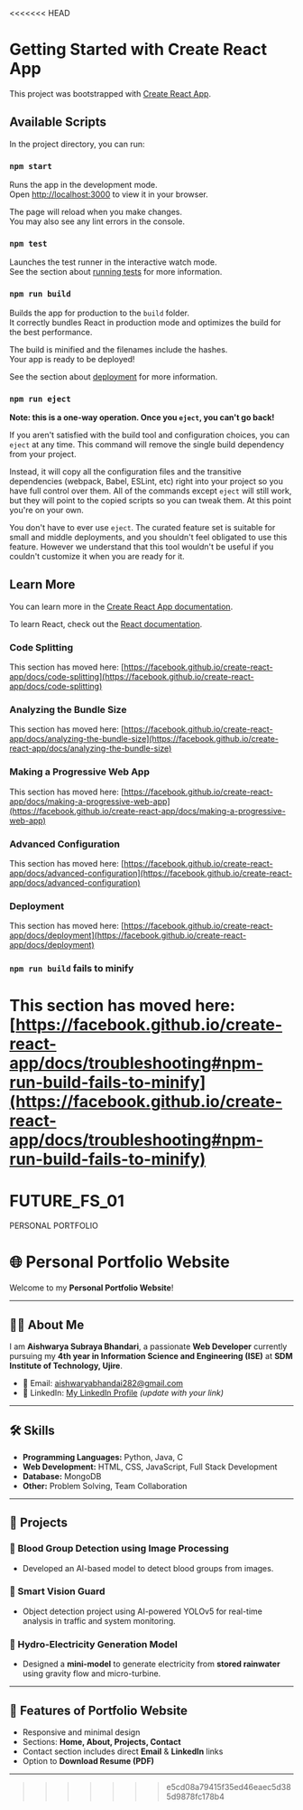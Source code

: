 <<<<<<< HEAD
# Getting Started with Create React App

This project was bootstrapped with [Create React App](https://github.com/facebook/create-react-app).

## Available Scripts

In the project directory, you can run:

### `npm start`

Runs the app in the development mode.\
Open [http://localhost:3000](http://localhost:3000) to view it in your browser.

The page will reload when you make changes.\
You may also see any lint errors in the console.

### `npm test`

Launches the test runner in the interactive watch mode.\
See the section about [running tests](https://facebook.github.io/create-react-app/docs/running-tests) for more information.

### `npm run build`

Builds the app for production to the `build` folder.\
It correctly bundles React in production mode and optimizes the build for the best performance.

The build is minified and the filenames include the hashes.\
Your app is ready to be deployed!

See the section about [deployment](https://facebook.github.io/create-react-app/docs/deployment) for more information.

### `npm run eject`

**Note: this is a one-way operation. Once you `eject`, you can't go back!**

If you aren't satisfied with the build tool and configuration choices, you can `eject` at any time. This command will remove the single build dependency from your project.

Instead, it will copy all the configuration files and the transitive dependencies (webpack, Babel, ESLint, etc) right into your project so you have full control over them. All of the commands except `eject` will still work, but they will point to the copied scripts so you can tweak them. At this point you're on your own.

You don't have to ever use `eject`. The curated feature set is suitable for small and middle deployments, and you shouldn't feel obligated to use this feature. However we understand that this tool wouldn't be useful if you couldn't customize it when you are ready for it.

## Learn More

You can learn more in the [Create React App documentation](https://facebook.github.io/create-react-app/docs/getting-started).

To learn React, check out the [React documentation](https://reactjs.org/).

### Code Splitting

This section has moved here: [https://facebook.github.io/create-react-app/docs/code-splitting](https://facebook.github.io/create-react-app/docs/code-splitting)

### Analyzing the Bundle Size

This section has moved here: [https://facebook.github.io/create-react-app/docs/analyzing-the-bundle-size](https://facebook.github.io/create-react-app/docs/analyzing-the-bundle-size)

### Making a Progressive Web App

This section has moved here: [https://facebook.github.io/create-react-app/docs/making-a-progressive-web-app](https://facebook.github.io/create-react-app/docs/making-a-progressive-web-app)

### Advanced Configuration

This section has moved here: [https://facebook.github.io/create-react-app/docs/advanced-configuration](https://facebook.github.io/create-react-app/docs/advanced-configuration)

### Deployment

This section has moved here: [https://facebook.github.io/create-react-app/docs/deployment](https://facebook.github.io/create-react-app/docs/deployment)

### `npm run build` fails to minify

This section has moved here: [https://facebook.github.io/create-react-app/docs/troubleshooting#npm-run-build-fails-to-minify](https://facebook.github.io/create-react-app/docs/troubleshooting#npm-run-build-fails-to-minify)
=======
# FUTURE_FS_01
PERSONAL PORTFOLIO
# 🌐 Personal Portfolio Website

Welcome to my **Personal Portfolio Website**!  
  

---

## 👩‍💻 About Me
I am **Aishwarya Subraya Bhandari**, a passionate **Web Developer** currently pursuing my **4th year in Information Science and Engineering (ISE)** at **SDM Institute of Technology, Ujire**.  

- 📧 Email: [aishwaryabhandai282@gmail.com](mailto:aishwaryabhandai282@gmail.com)  
- 🔗 LinkedIn: [My LinkedIn Profile](https://www.linkedin.com) *(update with your link)*  

---

## 🛠 Skills
- **Programming Languages:** Python, Java, C  
- **Web Development:** HTML, CSS, JavaScript, Full Stack Development  
- **Database:** MongoDB  
- **Other:** Problem Solving, Team Collaboration  

---

## 📂 Projects
### 🔹 Blood Group Detection using Image Processing
- Developed an AI-based model to detect blood groups from images.  

### 🔹 Smart Vision Guard
- Object detection project using AI-powered YOLOv5 for real-time analysis in traffic and system monitoring.  

### 🔹 Hydro-Electricity Generation Model
- Designed a **mini-model** to generate electricity from **stored rainwater** using gravity flow and micro-turbine.  

---

## 📑 Features of Portfolio Website
- Responsive and minimal design  
- Sections: **Home, About, Projects, Contact**  
- Contact section includes direct **Email** & **LinkedIn** links  
- Option to **Download Resume (PDF)**  

---


>>>>>>> e5cd08a79415f35ed46eaec5d385d9878fc178b4
